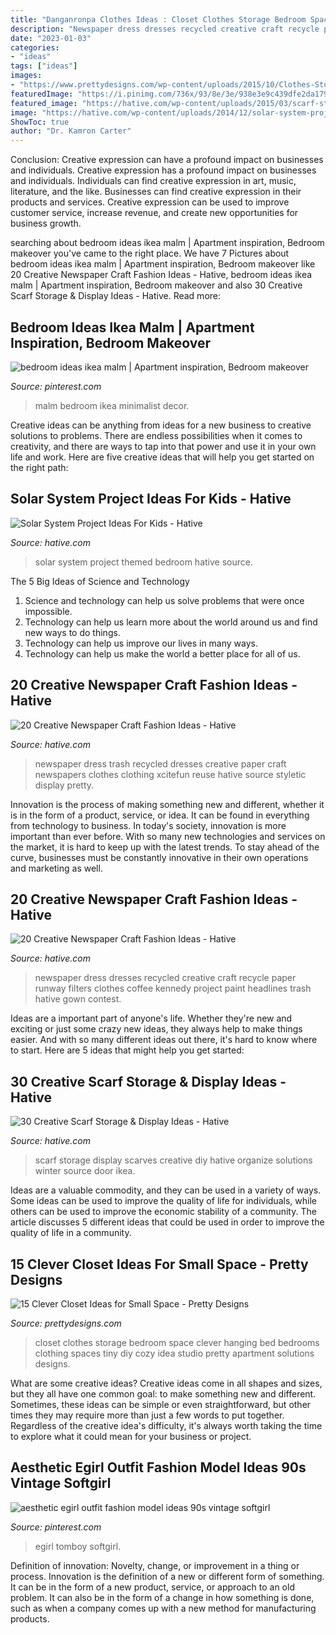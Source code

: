 ```yaml
---
title: "Danganronpa Clothes Ideas : Closet Clothes Storage Bedroom Space Clever Hanging Bed Bedrooms Clothing Spaces Tiny Diy Cozy Idea Studio Pretty Apartment Solutions Designs"
description: "Newspaper dress dresses recycled creative craft recycle paper runway filters clothes coffee kennedy project paint headlines trash hative gown contest"
date: "2023-01-03"
categories:
- "ideas"
tags: ["ideas"]
images:
- "https://www.prettydesigns.com/wp-content/uploads/2015/10/Clothes-Storage.jpg"
featuredImage: "https://i.pinimg.com/736x/93/8e/3e/938e3e9c439dfe2da179696cfd271a49.jpg"
featured_image: "https://hative.com/wp-content/uploads/2015/03/scarf-storage-ideas/8-creative-scarf-storage-and-display-ideas.jpg"
image: "https://hative.com/wp-content/uploads/2014/12/solar-system-project-ideas/9-solar-system-project-ideas.jpg"
ShowToc: true
author: "Dr. Kamron Carter"
---
```



Conclusion: Creative expression can have a profound impact on businesses and individuals.
Creative expression has a profound impact on businesses and individuals. Individuals can find creative expression in art, music, literature, and the like. Businesses can find creative expression in their products and services. Creative expression can be used to improve customer service, increase revenue, and create new opportunities for business growth.

	

		
searching about bedroom ideas ikea malm | Apartment inspiration, Bedroom makeover you've came to the right place. We have 7 Pictures about bedroom ideas ikea malm | Apartment inspiration, Bedroom makeover like 20 Creative Newspaper Craft Fashion Ideas - Hative, bedroom ideas ikea malm | Apartment inspiration, Bedroom makeover and also 30 Creative Scarf Storage &amp; Display Ideas - Hative. Read more:
		
    
## Bedroom Ideas Ikea Malm | Apartment Inspiration, Bedroom Makeover

<img loading=lazy src="https://i.pinimg.com/736x/79/bd/e0/79bde0cc5689408ca04067f145b9543a.jpg" onerror="this.onerror=null;this.src='https://tse2.mm.bing.net/th?id=OIP._zh3QkEkmpI-SDvxwO8_fwHaLH&amp;pid=15.1';" alt="bedroom ideas ikea malm | Apartment inspiration, Bedroom makeover">

_Source: pinterest.com_

>malm bedroom ikea minimalist decor. 

	

Creative ideas can be anything from ideas for a new business to creative solutions to problems. There are endless possibilities when it comes to creativity, and there are ways to tap into that power and use it in your own life and work. Here are five creative ideas that will help you get started on the right path: 

    
## Solar System Project Ideas For Kids - Hative

<img loading=lazy src="https://hative.com/wp-content/uploads/2014/12/solar-system-project-ideas/9-solar-system-project-ideas.jpg" onerror="this.onerror=null;this.src='https://tse2.mm.bing.net/th?id=OIP.SJ34sDZHAoaSF9gKCFqlOgHaLI&amp;pid=15.1';" alt="Solar System Project Ideas For Kids - Hative">

_Source: hative.com_

>solar system project themed bedroom hative source. 

	

The 5 Big Ideas of Science and Technology
1. Science and technology can help us solve problems that were once impossible.
2. Technology can help us learn more about the world around us and find new ways to do things.
3. Technology can help us improve our lives in many ways.
4. Technology can help us make the world a better place for all of us.

    
## 20 Creative Newspaper Craft Fashion Ideas - Hative

<img loading=lazy src="https://hative.com/wp-content/uploads/2014/10/newspaper-craft-fashion-ideas/15-creative-newspaper-craft-fashion-ideas.jpg" onerror="this.onerror=null;this.src='https://tse4.mm.bing.net/th?id=OIP.IejDamsUQNQSrqNCzMfXuQHaKo&amp;pid=15.1';" alt="20 Creative Newspaper Craft Fashion Ideas - Hative">

_Source: hative.com_

>newspaper dress trash recycled dresses creative paper craft newspapers clothes clothing xcitefun reuse hative source styletic display pretty. 

	

Innovation is the process of making something new and different, whether it is in the form of a product, service, or idea. It can be found in everything from technology to business. In today's society, innovation is more important than ever before. With so many new technologies and services on the market, it is hard to keep up with the latest trends. To stay ahead of the curve, businesses must be constantly innovative in their own operations and marketing as well.

    
## 20 Creative Newspaper Craft Fashion Ideas - Hative

<img loading=lazy src="https://hative.com/wp-content/uploads/2014/10/newspaper-craft-fashion-ideas/8-creative-newspaper-craft-fashion-ideas.jpg" onerror="this.onerror=null;this.src='https://tse2.mm.bing.net/th?id=OIP._4cEe71YtSgyf5UpctjbPQHaM-&amp;pid=15.1';" alt="20 Creative Newspaper Craft Fashion Ideas - Hative">

_Source: hative.com_

>newspaper dress dresses recycled creative craft recycle paper runway filters clothes coffee kennedy project paint headlines trash hative gown contest. 

	

Ideas are a important part of anyone's life. Whether they're new and exciting or just some crazy new ideas, they always help to make things easier. And with so many different ideas out there, it's hard to know where to start. Here are 5 ideas that might help you get started: 

    
## 30 Creative Scarf Storage &amp; Display Ideas - Hative

<img loading=lazy src="https://hative.com/wp-content/uploads/2015/03/scarf-storage-ideas/8-creative-scarf-storage-and-display-ideas.jpg" onerror="this.onerror=null;this.src='https://tse1.mm.bing.net/th?id=OIP.VxtoHmT8yAsU2VGSO3clRwHaLG&amp;pid=15.1';" alt="30 Creative Scarf Storage &amp; Display Ideas - Hative">

_Source: hative.com_

>scarf storage display scarves creative diy hative organize solutions winter source door ikea. 

	

Ideas are a valuable commodity, and they can be used in a variety of ways. Some ideas can be used to improve the quality of life for individuals, while others can be used to improve the economic stability of a community. The article discusses 5 different ideas that could be used in order to improve the quality of life in a community.

    
## 15 Clever Closet Ideas For Small Space - Pretty Designs

<img loading=lazy src="https://www.prettydesigns.com/wp-content/uploads/2015/10/Clothes-Storage.jpg" onerror="this.onerror=null;this.src='https://tse1.mm.bing.net/th?id=OIP.1aTzA40VQhfVq9wn073BxQHaLF&amp;pid=15.1';" alt="15 Clever Closet Ideas for Small Space - Pretty Designs">

_Source: prettydesigns.com_

>closet clothes storage bedroom space clever hanging bed bedrooms clothing spaces tiny diy cozy idea studio pretty apartment solutions designs. 

	

What are some creative ideas?
Creative ideas come in all shapes and sizes, but they all have one common goal: to make something new and different. Sometimes, these ideas can be simple or even straightforward, but other times they may require more than just a few words to put together. Regardless of the creative idea's difficulty, it's always worth taking the time to explore what it could mean for your business or project.

    
## Aesthetic Egirl Outfit Fashion Model Ideas 90s Vintage Softgirl

<img loading=lazy src="https://i.pinimg.com/736x/93/8e/3e/938e3e9c439dfe2da179696cfd271a49.jpg" onerror="this.onerror=null;this.src='https://tse3.mm.bing.net/th?id=OIP.81F72F1tjtg2sP-8kRMGAwHaNK&amp;pid=15.1';" alt="aesthetic egirl outfit fashion model ideas 90s vintage softgirl">

_Source: pinterest.com_

>egirl tomboy softgirl. 

	

Definition of innovation: Novelty, change, or improvement in a thing or process.
Innovation is the definition of a new or different form of something. It can be in the form of a new product, service, or approach to an old problem. It can also be in the form of a change in how something is done, such as when a company comes up with a new method for manufacturing products.


